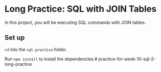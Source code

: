 # Long Practice: SQL with JOIN Tables

In this project, you will be executing SQL commands with JOIN tables.

## Set up

`cd` into the `sql-practice` folder.

Run `npm install` to install the dependencies.# practice-for-week-10-sql-2-long-practice
